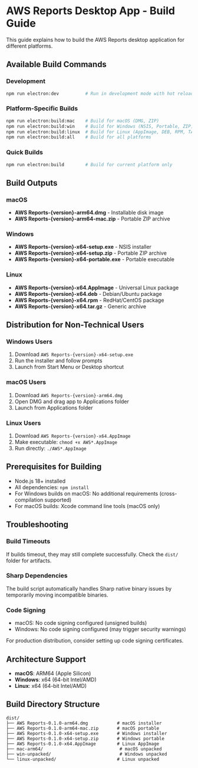 # AWS Reports Desktop App - Build Guide

This guide explains how to build the AWS Reports desktop application for different platforms.

## Available Build Commands

### Development
```bash
npm run electron:dev          # Run in development mode with hot reload
```

### Platform-Specific Builds
```bash
npm run electron:build:mac    # Build for macOS (DMG, ZIP)
npm run electron:build:win    # Build for Windows (NSIS, Portable, ZIP)
npm run electron:build:linux  # Build for Linux (AppImage, DEB, RPM, TAR.GZ)
npm run electron:build:all    # Build for all platforms
```

### Quick Builds
```bash
npm run electron:build        # Build for current platform only
```

## Build Outputs

### macOS
- **AWS Reports-{version}-arm64.dmg** - Installable disk image
- **AWS Reports-{version}-arm64-mac.zip** - Portable ZIP archive

### Windows
- **AWS Reports-{version}-x64-setup.exe** - NSIS installer
- **AWS Reports-{version}-x64-setup.zip** - Portable ZIP archive
- **AWS Reports-{version}-x64-portable.exe** - Portable executable

### Linux
- **AWS Reports-{version}-x64.AppImage** - Universal Linux package
- **AWS Reports-{version}-x64.deb** - Debian/Ubuntu package
- **AWS Reports-{version}-x64.rpm** - RedHat/CentOS package
- **AWS Reports-{version}-x64.tar.gz** - Generic archive

## Distribution for Non-Technical Users

### Windows Users
1. Download `AWS Reports-{version}-x64-setup.exe`
2. Run the installer and follow prompts
3. Launch from Start Menu or Desktop shortcut

### macOS Users
1. Download `AWS Reports-{version}-arm64.dmg`
2. Open DMG and drag app to Applications folder
3. Launch from Applications folder

### Linux Users
1. Download `AWS Reports-{version}-x64.AppImage`
2. Make executable: `chmod +x AWS*.AppImage`
3. Run directly: `./AWS*.AppImage`

## Prerequisites for Building

- Node.js 18+ installed
- All dependencies: `npm install`
- For Windows builds on macOS: No additional requirements (cross-compilation supported)
- For macOS builds: Xcode command line tools (macOS only)

## Troubleshooting

### Build Timeouts
If builds timeout, they may still complete successfully. Check the `dist/` folder for artifacts.

### Sharp Dependencies
The build script automatically handles Sharp native binary issues by temporarily moving incompatible binaries.

### Code Signing
- macOS: No code signing configured (unsigned builds)
- Windows: No code signing configured (may trigger security warnings)

For production distribution, consider setting up code signing certificates.

## Architecture Support

- **macOS**: ARM64 (Apple Silicon)
- **Windows**: x64 (64-bit Intel/AMD)
- **Linux**: x64 (64-bit Intel/AMD)

## Build Directory Structure

```
dist/
├── AWS Reports-0.1.0-arm64.dmg           # macOS installer
├── AWS Reports-0.1.0-arm64-mac.zip       # macOS portable
├── AWS Reports-0.1.0-x64-setup.exe       # Windows installer
├── AWS Reports-0.1.0-x64-setup.zip       # Windows portable
├── AWS Reports-0.1.0-x64.AppImage        # Linux AppImage
├── mac-arm64/                             # macOS unpacked
├── win-unpacked/                          # Windows unpacked
└── linux-unpacked/                       # Linux unpacked
```